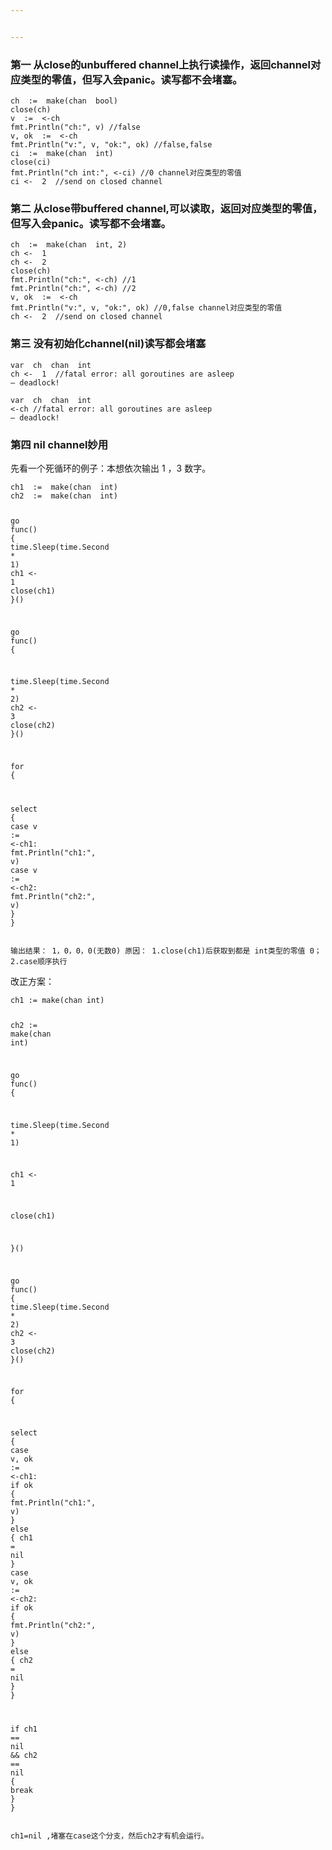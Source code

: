 ```yaml
---


---
```


<h3 id="第一--从close的unbuffered-channel上执行读操作，返回channel对应类型的零值，但写入会panic。读写都不会堵塞。">第一  从close的unbuffered channel上执行读操作，返回channel对应类型的零值，但写入会panic。读写都不会堵塞。</h3>
<pre class=" language-go"><code class="prism  language-go">ch  <span class="token operator">:=</span>  <span class="token function">make</span><span class="token punctuation">(</span><span class="token keyword">chan</span>  <span class="token builtin">bool</span><span class="token punctuation">)</span>
<span class="token function">close</span><span class="token punctuation">(</span>ch<span class="token punctuation">)</span>
v  <span class="token operator">:=</span>  <span class="token operator">&lt;-</span>ch
fmt<span class="token punctuation">.</span><span class="token function">Println</span><span class="token punctuation">(</span><span class="token string">"ch:"</span><span class="token punctuation">,</span> v<span class="token punctuation">)</span> <span class="token comment">//false</span>
v<span class="token punctuation">,</span> ok  <span class="token operator">:=</span>  <span class="token operator">&lt;-</span>ch
fmt<span class="token punctuation">.</span><span class="token function">Println</span><span class="token punctuation">(</span><span class="token string">"v:"</span><span class="token punctuation">,</span> v<span class="token punctuation">,</span> <span class="token string">"ok:"</span><span class="token punctuation">,</span> ok<span class="token punctuation">)</span> <span class="token comment">//false,false</span>
ci  <span class="token operator">:=</span>  <span class="token function">make</span><span class="token punctuation">(</span><span class="token keyword">chan</span>  <span class="token builtin">int</span><span class="token punctuation">)</span>
<span class="token function">close</span><span class="token punctuation">(</span>ci<span class="token punctuation">)</span>
fmt<span class="token punctuation">.</span><span class="token function">Println</span><span class="token punctuation">(</span><span class="token string">"ch int:"</span><span class="token punctuation">,</span> <span class="token operator">&lt;-</span>ci<span class="token punctuation">)</span> <span class="token comment">//0 channel对应类型的零值</span>
ci <span class="token operator">&lt;-</span>  <span class="token number">2</span>  <span class="token comment">//send on closed channel</span>
</code></pre>
<h3 id="第二-从close带buffered-channel可以读取，返回对应类型的零值，但写入会panic。读写都不会堵塞。">第二 从close带buffered channel,可以读取，返回对应类型的零值，但写入会panic。读写都不会堵塞。</h3>
<pre class=" language-go"><code class="prism  language-go">ch  <span class="token operator">:=</span>  <span class="token function">make</span><span class="token punctuation">(</span><span class="token keyword">chan</span>  <span class="token builtin">int</span><span class="token punctuation">,</span> <span class="token number">2</span><span class="token punctuation">)</span>
ch <span class="token operator">&lt;-</span>  <span class="token number">1</span>
ch <span class="token operator">&lt;-</span>  <span class="token number">2</span>
<span class="token function">close</span><span class="token punctuation">(</span>ch<span class="token punctuation">)</span>
fmt<span class="token punctuation">.</span><span class="token function">Println</span><span class="token punctuation">(</span><span class="token string">"ch:"</span><span class="token punctuation">,</span> <span class="token operator">&lt;-</span>ch<span class="token punctuation">)</span> <span class="token comment">//1</span>
fmt<span class="token punctuation">.</span><span class="token function">Println</span><span class="token punctuation">(</span><span class="token string">"ch:"</span><span class="token punctuation">,</span> <span class="token operator">&lt;-</span>ch<span class="token punctuation">)</span> <span class="token comment">//2</span>
v<span class="token punctuation">,</span> ok  <span class="token operator">:=</span>  <span class="token operator">&lt;-</span>ch
fmt<span class="token punctuation">.</span><span class="token function">Println</span><span class="token punctuation">(</span><span class="token string">"v:"</span><span class="token punctuation">,</span> v<span class="token punctuation">,</span> <span class="token string">"ok:"</span><span class="token punctuation">,</span> ok<span class="token punctuation">)</span> <span class="token comment">//0,false channel对应类型的零值</span>
ch <span class="token operator">&lt;-</span>  <span class="token number">2</span>  <span class="token comment">//send on closed channel</span>
</code></pre>
<h3 id="第三-没有初始化channelnil读写都会堵塞">第三 没有初始化channel(nil)读写都会堵塞</h3>
<pre class=" language-go"><code class="prism  language-go"><span class="token keyword">var</span>  ch  <span class="token keyword">chan</span>  <span class="token builtin">int</span>
ch <span class="token operator">&lt;-</span>  <span class="token number">1</span>  <span class="token comment">//fatal error: all goroutines are asleep </span>
– deadlock<span class="token operator">!</span>
</code></pre>
<pre class=" language-go"><code class="prism  language-go"><span class="token keyword">var</span>  ch  <span class="token keyword">chan</span>  <span class="token builtin">int</span>
<span class="token operator">&lt;-</span>ch <span class="token comment">//fatal error: all goroutines are asleep </span>
– deadlock<span class="token operator">!</span>
</code></pre>
<h3 id="第四-nil-channel妙用">第四 nil channel妙用</h3>
<p>先看一个死循环的例子：本想依次输出 1 ，3 数字。</p>
<pre class=" language-go"><code class="prism  language-go">ch1  <span class="token operator">:=</span>  <span class="token function">make</span><span class="token punctuation">(</span><span class="token keyword">chan</span>  <span class="token builtin">int</span><span class="token punctuation">)</span>
ch2  <span class="token operator">:=</span>  <span class="token function">make</span><span class="token punctuation">(</span><span class="token keyword">chan</span>  <span class="token builtin">int</span><span class="token punctuation">)</span>

<span class="token keyword">go</span>  <span class="token keyword">func</span><span class="token punctuation">(</span><span class="token punctuation">)</span> <span class="token punctuation">{</span>
time<span class="token punctuation">.</span><span class="token function">Sleep</span><span class="token punctuation">(</span>time<span class="token punctuation">.</span>Second <span class="token operator">*</span>  <span class="token number">1</span><span class="token punctuation">)</span>
ch1 <span class="token operator">&lt;-</span>  <span class="token number">1</span>
<span class="token function">close</span><span class="token punctuation">(</span>ch1<span class="token punctuation">)</span>
<span class="token punctuation">}</span><span class="token punctuation">(</span><span class="token punctuation">)</span>

<span class="token keyword">go</span>  <span class="token keyword">func</span><span class="token punctuation">(</span><span class="token punctuation">)</span> <span class="token punctuation">{</span>

time<span class="token punctuation">.</span><span class="token function">Sleep</span><span class="token punctuation">(</span>time<span class="token punctuation">.</span>Second <span class="token operator">*</span>  <span class="token number">2</span><span class="token punctuation">)</span>
ch2 <span class="token operator">&lt;-</span>  <span class="token number">3</span>
<span class="token function">close</span><span class="token punctuation">(</span>ch2<span class="token punctuation">)</span>
<span class="token punctuation">}</span><span class="token punctuation">(</span><span class="token punctuation">)</span>

<span class="token keyword">for</span> <span class="token punctuation">{</span>

<span class="token keyword">select</span> <span class="token punctuation">{</span>
<span class="token keyword">case</span>  v  <span class="token operator">:=</span>  <span class="token operator">&lt;-</span>ch1<span class="token punctuation">:</span>
fmt<span class="token punctuation">.</span><span class="token function">Println</span><span class="token punctuation">(</span><span class="token string">"ch1:"</span><span class="token punctuation">,</span> v<span class="token punctuation">)</span>
<span class="token keyword">case</span>  v  <span class="token operator">:=</span>  <span class="token operator">&lt;-</span>ch2<span class="token punctuation">:</span>
fmt<span class="token punctuation">.</span><span class="token function">Println</span><span class="token punctuation">(</span><span class="token string">"ch2:"</span><span class="token punctuation">,</span> v<span class="token punctuation">)</span>
<span class="token punctuation">}</span>
<span class="token punctuation">}</span>
</code></pre>
<p><code>输出结果： 1，0，0，0(无数0) 原因： 1.close(ch1)后获取到都是 int类型的零值 0； 2.case顺序执行</code></p>
<p>改正方案：</p>
<pre class=" language-go"><code class="prism  language-go">ch1 <span class="token operator">:=</span> <span class="token function">make</span><span class="token punctuation">(</span><span class="token keyword">chan</span> <span class="token builtin">int</span><span class="token punctuation">)</span>

ch2 <span class="token operator">:=</span> <span class="token function">make</span><span class="token punctuation">(</span><span class="token keyword">chan</span> <span class="token builtin">int</span><span class="token punctuation">)</span>

<span class="token keyword">go</span> <span class="token keyword">func</span><span class="token punctuation">(</span><span class="token punctuation">)</span> <span class="token punctuation">{</span>

time<span class="token punctuation">.</span><span class="token function">Sleep</span><span class="token punctuation">(</span>time<span class="token punctuation">.</span>Second <span class="token operator">*</span> <span class="token number">1</span><span class="token punctuation">)</span>

ch1 <span class="token operator">&lt;-</span> <span class="token number">1</span>

<span class="token function">close</span><span class="token punctuation">(</span>ch1<span class="token punctuation">)</span>

<span class="token punctuation">}</span><span class="token punctuation">(</span><span class="token punctuation">)</span>

<span class="token keyword">go</span> <span class="token keyword">func</span><span class="token punctuation">(</span><span class="token punctuation">)</span> <span class="token punctuation">{</span>
  time<span class="token punctuation">.</span><span class="token function">Sleep</span><span class="token punctuation">(</span>time<span class="token punctuation">.</span>Second <span class="token operator">*</span> <span class="token number">2</span><span class="token punctuation">)</span>
  ch2 <span class="token operator">&lt;-</span> <span class="token number">3</span>
  <span class="token function">close</span><span class="token punctuation">(</span>ch2<span class="token punctuation">)</span>
 <span class="token punctuation">}</span><span class="token punctuation">(</span><span class="token punctuation">)</span>

<span class="token keyword">for</span> <span class="token punctuation">{</span>

<span class="token keyword">select</span> <span class="token punctuation">{</span>
<span class="token keyword">case</span> v<span class="token punctuation">,</span> ok <span class="token operator">:=</span> <span class="token operator">&lt;-</span>ch1<span class="token punctuation">:</span>
<span class="token keyword">if</span> ok <span class="token punctuation">{</span>
  fmt<span class="token punctuation">.</span><span class="token function">Println</span><span class="token punctuation">(</span><span class="token string">"ch1:"</span><span class="token punctuation">,</span> v<span class="token punctuation">)</span>
<span class="token punctuation">}</span> <span class="token keyword">else</span> <span class="token punctuation">{</span>
  ch1 <span class="token operator">=</span> <span class="token boolean">nil</span>
<span class="token punctuation">}</span>
<span class="token keyword">case</span> v<span class="token punctuation">,</span> ok <span class="token operator">:=</span> <span class="token operator">&lt;-</span>ch2<span class="token punctuation">:</span>
<span class="token keyword">if</span> ok <span class="token punctuation">{</span>
 fmt<span class="token punctuation">.</span><span class="token function">Println</span><span class="token punctuation">(</span><span class="token string">"ch2:"</span><span class="token punctuation">,</span> v<span class="token punctuation">)</span>
<span class="token punctuation">}</span> <span class="token keyword">else</span> <span class="token punctuation">{</span>
 ch2 <span class="token operator">=</span> <span class="token boolean">nil</span>
<span class="token punctuation">}</span>
<span class="token punctuation">}</span>

<span class="token keyword">if</span> ch1 <span class="token operator">==</span> <span class="token boolean">nil</span> <span class="token operator">&amp;&amp;</span> ch2 <span class="token operator">==</span> <span class="token boolean">nil</span> <span class="token punctuation">{</span>
   <span class="token keyword">break</span>
<span class="token punctuation">}</span>
<span class="token punctuation">}</span>
</code></pre>
<p><code>ch1=nil ,堵塞在case这个分支，然后ch2才有机会运行。</code></p>

